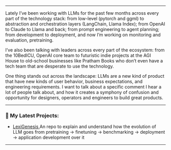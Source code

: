 

<!--
**viai957/viai957** is a ✨ _special_ ✨ repository because its `README.md` (this file) appears on your GitHub profile.

![](https://komarev.com/ghpvc/?username=viai957&color=red)
### 
<!-- LIST:START -->
---
Lately I’ve been working with LLMs for the past few months across every part of the technology stack: from low-level (pytorch and ggml) to abstraction and orchestration layers (LangChain, Llama Index); from OpenAI to Claude to Llama and back; from prompt engineering to agent planning; from development to deployment, and now I’m working on monitoring and evaluation, pretraining.

I’ve also been talking with leaders across every part of the ecosystem: from the 10BedICU, OpenAI core team to futuristic indie projects at the AGI House to old-school businesses like Pratham Books who don’t even have a tech team that are desperate to use the technology.

One thing stands out across the landscape: LLMs are a new kind of product that have new kinds of user behavior, business expectations, and engineering requirements. I want to talk about a specific comment I hear a lot of people talk about, and how it creates a symphony of confusion and opportunity for designers, operators and engineers to build great products.
<!-- LIST:END -->
---
### 📕 My Latest Projects:
<!-- LIST:START -->
- [LexiGenesis ](LexiGenesis ) An repo to explain and understand how the evolution of LLM goes from pretraining -> finetuning -> benchmarking -> deployment -> application development over it
<!-- LIST:END -->
---


